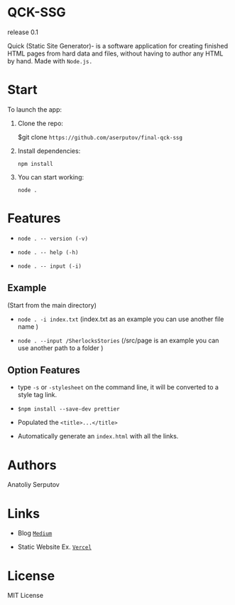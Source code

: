# QCK-SSG
release 0.1

Quick (Static Site Generator)- is a software application for creating finished HTML pages from hard data and files, without having to author any HTML by hand. Made with ```Node.js.```
# Start

To launch the app: 


1. Clone the repo:

    $git clone ``` https://github.com/aserputov/final-qck-ssg ```

2. Install dependencies:

    ``` npm install ```

3. You can start working:

    ```node .  ```

# Features

- ```node . -- version (-v) ```

- ```node . -- help (-h)```

- ```node . -- input (-i)```

## Example
(Start from the main directory)

- ```node . -i index.txt``` (index.txt as an example you can use another file name )

- ```node . --input /SherlocksStories``` (/src/page is an example you can use another path to a folder )

## Option Features

- type ```-s``` or ```-stylesheet``` on the command line, it will be converted to a style tag link.

-  ```$npm install --save-dev prettier```

-  Populated the ```<title>...</title>```

- Automatically generate an ```index.html``` with all the links.

# Authors

Anatoliy Serputov

# Links
- Blog [```Medium```](https://medium.com/@aserputov/qck-ssg-eb593782b856)

- Static Website Ex. [```Vercel```](https://qck.vercel.app)
# License

MIT License 
